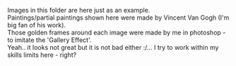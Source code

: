 Images in this folder are here just as an example.<br>
Paintings/partial paintings shown here were made by Vincent Van Gogh (I'm big fan of his work).<br>
Those golden frames around each image were made by me in photoshop - to imitate the 'Gallery Effect'.<br>
Yeah.. it looks not great but it is not bad either :/... I try to work within my skills limits here - right?

